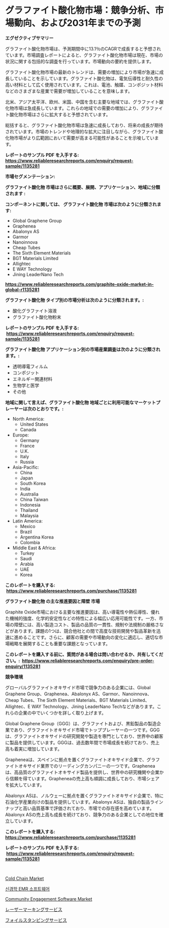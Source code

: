 <p><h1>グラファイト酸化物市場：競争分析、市場動向、および2031年までの予測</h1></p><p><strong>エグゼクティブサマリー</strong></p>
<p><p>グラファイト酸化物市場は、予測期間中に13.1％のCAGRで成長すると予想されています。市場調査レポートによると、グラファイト酸化物市場は現在、市場の状況に関する包括的な調査を行っています。市場動向の要約を提供します。</p><p>グラファイト酸化物市場の最新のトレンドは、需要の増加により市場が急速に成長していることを示しています。グラファイト酸化物は、電気伝導性と耐久性の高い材料として広く使用されています。これは、電池、触媒、コンポジット材料などのさまざまな産業で需要が増加していることを意味します。</p><p>北米、アジア太平洋、欧州、米国、中国を含む主要な地域では、グラファイト酸化物市場は急成長しています。これらの地域での需要の増加により、グラファイト酸化物市場はさらに拡大すると予想されています。</p><p>総括すると、グラファイト酸化物市場は急速に成長しており、将来の成長が期待されています。市場のトレンドや地理的な拡大に注目しながら、グラファイト酸化物市場がより広範囲において需要が高まる可能性があることを示唆しています。</p></p>
<p><strong>レポートのサンプル PDF を入手する: <a href="https://www.reliableresearchreports.com/enquiry/request-sample/1135281">https://www.reliableresearchreports.com/enquiry/request-sample/1135281</a></strong></p>
<p><strong>市場セグメンテーション:</strong></p>
<p><strong> グラファイト酸化物 市場はさらに概要、展開、アプリケーション、地域に分類されます :</strong></p>
<p><strong>コンポーネントに関しては、 グラファイト酸化物 市場は次のように分類されます: &nbsp;</strong></p>
<p><ul><li>Global Graphene Group</li><li>Graphenea</li><li>Abalonyx AS</li><li>Garmor</li><li>Nanoinnova</li><li>Cheap Tubes</li><li>The Sixth Element Materials</li><li>BGT Materials Limited</li><li>Allightec</li><li>E WAY Technology</li><li>Jining LeaderNano Tech</li></ul></p>
<p><strong><a href="https://www.reliableresearchreports.com/graphite-oxide-market-in-global-r1135281">https://www.reliableresearchreports.com/graphite-oxide-market-in-global-r1135281</a></strong></p>
<p><strong> グラファイト酸化物 タイプ別の市場分析は次のように分類されます。:</strong></p>
<p><ul><li>酸化グラファイト溶液</li><li>グラファイト酸化物粉末</li></ul></p>
<p><strong>レポートのサンプル PDF を入手する: &nbsp;<a href="https://www.reliableresearchreports.com/enquiry/request-sample/1135281">https://www.reliableresearchreports.com/enquiry/request-sample/1135281</a></strong></p>
<p><strong> グラファイト酸化物 アプリケーション別の市場産業調査は次のように分類されます。:</strong></p>
<p><ul><li>透明導電フィルム</li><li>コンポジット</li><li>エネルギー関連材料</li><li>生物学と医学</li><li>その他</li></ul></p>
<p><strong>地域に関して言えば、グラファイト酸化物 地域ごとに利用可能なマーケットプレーヤーは次のとおりです。:</strong></p>
<p><ul>
    <li>
        North America:
        <ul>
            <li>United States</li>
            <li>Canada</li>
        </ul>
    </li>
    <li>
        Europe:
        <ul>
            <li>Germany</li>
            <li>France</li>
            <li>U.K.</li>
            <li>Italy</li>
            <li>Russia</li>
        </ul>
    </li>
    <li>
        Asia-Pacific:
        <ul>
            <li>China</li>
            <li>Japan</li>
            <li>South Korea</li>
            <li>India</li>
            <li>Australia</li>
            <li>China Taiwan</li>
            <li>Indonesia</li>
            <li>Thailand</li>
            <li>Malaysia</li>
        </ul>
    </li>
    <li>
        Latin America:
        <ul>
            <li>Mexico</li>
            <li>Brazil</li>
            <li>Argentina Korea</li>
            <li>Colombia</li>
        </ul>
    </li>
    <li>
        Middle East & Africa:
        <ul>
            <li>Turkey</li>
            <li>Saudi</li>
            <li>Arabia</li>
            <li>UAE</li>
            <li>Korea</li>
        </ul>
    </li>
    </ul></p>
<p><strong>このレポートを購入する: &nbsp;<a href="https://www.reliableresearchreports.com/purchase/1135281">https://www.reliableresearchreports.com/purchase/1135281</a></strong></p>
<p><strong>グラファイト酸化物 の主な推進要因と障壁 市場</strong></p>
<p><p>Graphite Oxide市場における主要な推進要因は、高い導電性や熱伝導性、優れた機械的強度、化学的安定性などの特性による幅広い応用可能性です。一方、市場の障壁には、高い製造コスト、製品の品質の一貫性、規制や法規制の厳格さなどがあります。課題の1つは、競合他社との間で高度な技術開発や製品革新を迅速に進めることです。さらに、顧客の需要や市場動向の変化に適応し、適切な市場戦略を展開することも重要な課題となっています。</p></p>
<p><strong>このレポートを購入する前に、質問がある場合は問い合わせるか、共有してください。:&nbsp; <a href="https://www.reliableresearchreports.com/enquiry/pre-order-enquiry/1135281">https://www.reliableresearchreports.com/enquiry/pre-order-enquiry/1135281</a></strong></p>
<p><strong>競争環境</strong></p>
<p><p>グローバルグラファイトオキサイド市場で競争力のある企業には、Global Graphene Group、Graphenea、Abalonyx AS、Garmor、Nanoinnova、Cheap Tubes、The Sixth Element Materials、BGT Materials Limited、Allightec、E WAY Technology、Jining LeaderNano Techなどがあります。これらの企業の中でいくつかを詳しく取り上げます。</p><p>Global Graphene Group（GGG）は、グラファイトおよび、黒鉛製品の製造企業であり、グラファイトオキサイド市場でトッププレーヤーの一つです。GGGは、グラファイトオキサイドの研究開発や製造を専門としており、世界中の顧客に製品を提供しています。GGGは、過去数年間で市場成長を続けており、売上高も着実に増加しています。</p><p>Grapheneaは、スペインに拠点を置くグラファイトオキサイド企業で、グラファイトオキサイド業界でのリーディングカンパニーの一つです。Grapheneaは、高品質のグラファイトオキサイド製品を提供し、世界中の研究機関や企業から信頼を得ています。Grapheneaの売上高も順調に成長しており、市場シェアを拡大しています。</p><p>Abalonyx ASは、ノルウェーに拠点を置くグラファイトオキサイド企業で、特に石油化学産業向けの製品を提供しています。Abalonyx ASは、独自の製品ラインナップと高い品質基準で評価されており、市場での存在感を高めています。Abalonyx ASの売上高も成長を続けており、競争力のある企業としての地位を確立しています。</p></p>
<p><strong>このレポートを購入する: &nbsp; <a href="https://www.reliableresearchreports.com/purchase/1135281">https://www.reliableresearchreports.com/purchase/1135281</a></strong></p>
<p><strong>レポートのサンプル PDF を入手する: &nbsp;<a href="https://www.reliableresearchreports.com/enquiry/request-sample/1135281">https://www.reliableresearchreports.com/enquiry/request-sample/1135281</a></strong><strong></strong></p>
<p>&nbsp;</p>
<p><p><a href="https://github.com/Sarissaschmalingtr6fz2739/Market-Research-Report-List-2/blob/main/cold-chain-market.md">Cold Chain Market</a></p><p><a href="https://github.com/wallacBahrtyinger567686/Market-Research-Report-List-1/blob/main/172068324450.md">신경학 EMR 소프트웨어</a></p><p><a href="https://github.com/jodemen/Market-Research-Report-List-2/blob/main/community-engagement-software-market.md">Community Engagement Software Market</a></p><p><a href="https://github.com/cnnriuez22368/Market-Research-Report-List-1/blob/main/896029126353.md">レーザーマーキングサービス</a></p><p><a href="https://github.com/zekaoe592392/Market-Research-Report-List-1/blob/main/531502826352.md">フォイルスタンピングサービス</a></p></p>